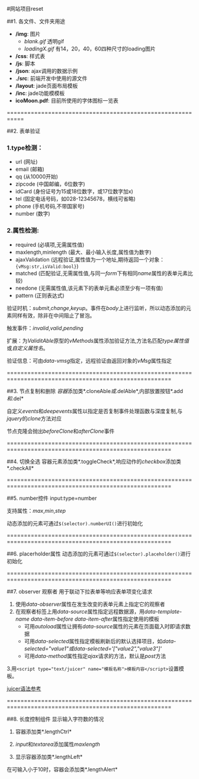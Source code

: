 #网站项目reset

##1. 各文件、文件夹用途
+ **/img**: 图片
    + *blank.gif* 透明gif
    + *loadingX.gif* 有14，20，40，60四种尺寸的loading图片
+ **/css**: 样式表
+ **/js**: 脚本
+ **/json**: ajax调用的数据示例
+ **./src**: 前端开发中使用的源文件
+ **/layout**: jade页面布局模板
+ **/inc**: jade功能模模板
+ **icoMoon.pdf**: 目前所使用的字体图标一览表

===========================================================

##2. 表单验证

### 1.type检测：
+ url (网址)
+ email (邮箱)
+ qq (从10000开始)
+ zipcode (中国邮编，6位数字)
+ idCard (身份证号为15或18位数字，或17位数字加x)
+ tel (固定电话号码，如028-12345678，横线可省略)
+ phone (手机号码,不带国家号)
+ number (数字)

### 2.属性检测:
+ required (必填项,无需属性值)
+ maxlength,minlength (最大、最小输入长度,属性值为数字)
+ ajaxValidation (远程验证,属性值为一个地址,期待返回一个对象：`{vMsg:str,isValid:bool}`)
+ matched (匹配验证,无需属性值,与同一*form*下有相同*name*属性的表单元素比较)
+ needone (无需属性值,该元素下的表单元素必须至少有一项有值)
+ pattern (正则表达式)

验证时机：*submit*,*change*,*keyup*。事件在*body*上进行监听，所以动态添加的元素同样有效，除非在中间阻止了冒泡。

触发事件：*invalid*,*valid*,*pending*

扩展：为*ValiditAble*原型的*vMethods*属性添加验证方法,方法名匹配*type属性值*或*自定义属性名*。

验证信息：可由*data-vmsg*指定，远程验证由返回对象的*vMsg*属性指定

======================================================================================================



##3. 节点复制和删除
*容器*添加类*.cloneAble*或*.delAble*,内部放置按钮*.add*和*.del*

自定义*events*和*deepevents*属性以指定是否复制事件处理函数与深度复制,与*jquery*的*clone*方法对应

节点克隆会抛出*beforeClone*和*afterClone*事件


======================================================================================================


##4. 切换全选
容器元素添加类*.toggleCheck*,响应动作的*checkbox*添加类*.checkAll*

======================================================================================================

##5. number控件
input:type=number

支持属性：*max*,*min*,*step*

动态添加的元素可通过`$(selector).numberUI()`进行初始化

======================================================================================================



##6. placerholder属性
动态添加的元素可通过`$(selector).placeholder()`进行初始化

======================================================================================================



##7. observer 观察者
用于联动下拉表单等响应表单项变化请求

1. 使用*data-observer*属性在发生改变的表单元素上指定它的观察者
2. 在观察者标签上用*data-source*属性指定远程数据源，用*data-template-name data-item-before data-item-after*属性指定使用的模板
    + 可用*autoload*属性让拥有*data-source*属性的元素在页面载入时即请求数据
    + 可用*data-selected*属性指定模板刷新后的默认选择项目，如*data-selected="value1"*或*data-selected='["value2","value3"]'*
    + 可用*data-method*属性指定*ajax*请求的方法，默认是*post*方法

3.用`<script type="text/juicer" name="模板名称">模板内容</script>`设置模板。

[juicer语法参考](http://juicer.name)


======================================================================================================

##8. 长度控制组件
显示输入字符数的情况

1. 容器添加类*.lengthCtrl*

2. *input*和*textarea*添加属性*maxlength*

3. 显示容器添加类*.lengthLeft*

在可输入小于10时，容器会添加类*.lengthAlert*







